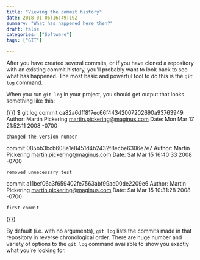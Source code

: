```yaml
---
title: "Viewing the commit history"
date: 2018-01-06T16:49:19Z
summary: "What has happened here then?"
draft: false
categories: ["Software"]
tags: ["GIT"]

---
```


After you have created several commits, or if you have cloned a repository with an 
existing commit history, you'll probably want to look back to see what has happened. 
The most basic and powerful tool to do this is the `git log` command.

When you run `git log` in your project, you should get output that looks something like this:
 
{{<highlight bash>}}
$ git log
commit ca82a6dff817ec66f44342007202690a93763949
Author: Martin Pickering <martin.pickering@maginus.com>
Date:   Mon Mar 17 21:52:11 2008 -0700

    changed the version number

commit 085bb3bcb608e1e8451d4b2432f8ecbe6306e7e7
Author: Martin Pickering <martin.pickering@maginus.com>
Date:   Sat Mar 15 16:40:33 2008 -0700

    removed unnecessary test

commit a11bef06a3f659402fe7563abf99ad00de2209e6
Author: Martin Pickering <martin.pickering@maginus.com>
Date:   Sat Mar 15 10:31:28 2008 -0700

    first commit
{{</highlight>}}

By default (i.e. with no arguments), `git log` lists the commits made in that repository in 
reverse chronological order. There are huge number and variety of options to the `git log` 
command available to show you exactly what you're looking for.
